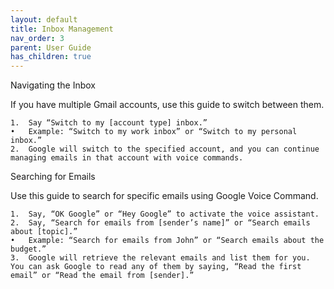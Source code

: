 ```yaml
---
layout: default
title: Inbox Management
nav_order: 3
parent: User Guide
has_children: true
---
```





Navigating the Inbox

If you have multiple Gmail accounts, use this guide to switch between them.

	1.	Say “Switch to my [account type] inbox.”
	•	Example: “Switch to my work inbox” or “Switch to my personal inbox.”
	2.	Google will switch to the specified account, and you can continue managing emails in that account with voice commands.

Searching for Emails

Use this guide to search for specific emails using Google Voice Command.

	1.	Say, “OK Google” or “Hey Google” to activate the voice assistant.
	2.	Say, “Search for emails from [sender’s name]” or “Search emails about [topic].”
	•	Example: “Search for emails from John” or “Search emails about the budget.”
	3.	Google will retrieve the relevant emails and list them for you. You can ask Google to read any of them by saying, “Read the first email” or “Read the email from [sender].”